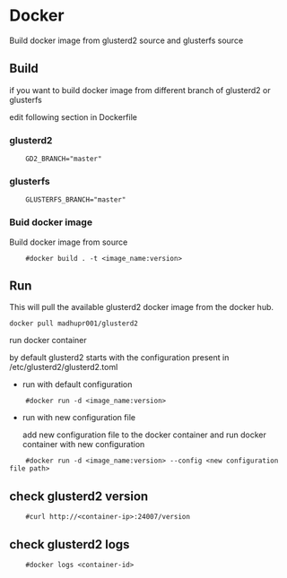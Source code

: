 # Docker
Build docker image from glusterd2 source and glusterfs source

## Build

if you want to build docker image  from different branch of glusterd2 or glusterfs

edit following section in Dockerfile

### glusterd2

```
    GD2_BRANCH="master"
```

### glusterfs
```
    GLUSTERFS_BRANCH="master"
```

### Buid docker image

Build docker image from source
```
    #docker build . -t <image_name:version>
```


## Run

This will pull the available glusterd2 docker image from the docker hub.

```
docker pull madhupr001/glusterd2
```
run docker container

by default glusterd2 starts with the configuration present in /etc/glusterd2/glusterd2.toml

* run with default configuration
```
    #docker run -d <image_name:version>
```

* run with new  configuration file

    add new configuration file to the docker container and run docker container with new configuration
```
    #docker run -d <image_name:version> --config <new configuration file path>
```

## check glusterd2 version

```
    #curl http://<container-ip>:24007/version
```

## check glusterd2 logs

```
    #docker logs <container-id>
```